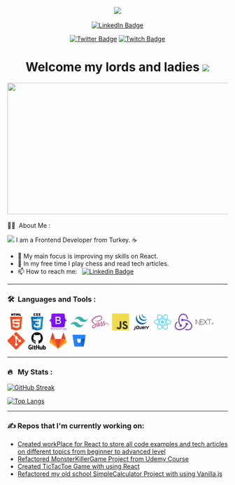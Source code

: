 <p align="center"><img src="https://i.imgur.com/dprukPr.png" width="30%"/></p>
<p align="center">
<a href="https://www.linkedin.com/in/deniz-cansever"><img src="https://img.shields.io/badge/LinkedIn-blue?style=for-the-badge&logo=linkedin&logoColor=white" alt="LinkedIn Badge"></a>
</p>
<p align="center">
<a href="https://twitter.com/denizevenstar"><img src="https://img.shields.io/twitter/follow/denizevenstar?style=social" alt="Twitter Badge"></a>
<a href="https://twitch.tv/evenstar"><img src="https://img.shields.io/twitch/status/evenstar?style=social" alt="Twitch Badge"></a>
</p>

<h1 align="center">Welcome my lords and ladies <img src="https://media.giphy.com/media/hvRJCLFzcasrR4ia7z/giphy.gif" width="40"></h1>

<p align="center"><img src="https://media.giphy.com/media/Z8l1PhTxzAkz6/giphy.gif" width="600" height="300"  /></p>

🧑‍💻 &nbsp;About Me :

<img src="https://media.giphy.com/media/iIqmM5tTjmpOB9mpbn/giphy.gif" width="100">
I am a Frontend Developer from Turkey. ☕

- 🔭 My main focus is improving my skills on React.
- 🌟 In my free time I play chess and read tech articles.
- 📫 How to reach me: &nbsp; [![Linkedin Badge](https://img.shields.io/badge/deniz--cansever-blue?style=flat&logo=linkedin&labelColor=blue)](https://www.linkedin.com/in/deniz-cansever)

---

### 🛠 &nbsp;Languages and Tools :

<p>
<img src="https://raw.githubusercontent.com/devicons/devicon/1119b9f84c0290e0f0b38982099a2bd027a48bf1/icons/html5/html5-original-wordmark.svg" title="HTML5" alt="HTML5" width="40" height="40"/>&nbsp;
<img src="https://raw.githubusercontent.com/devicons/devicon/1119b9f84c0290e0f0b38982099a2bd027a48bf1/icons/css3/css3-original-wordmark.svg" title="CSS3" alt="CSS3" width="40" height="40"/>&nbsp;
<img src="https://raw.githubusercontent.com/devicons/devicon/1119b9f84c0290e0f0b38982099a2bd027a48bf1/icons/bootstrap/bootstrap-original-wordmark.svg" title="BOOTSTRAP" alt="BOOTSTRAP" width="40" height="40"/>&nbsp;
<img src="https://raw.githubusercontent.com/devicons/devicon/1119b9f84c0290e0f0b38982099a2bd027a48bf1/icons/tailwindcss/tailwindcss-plain.svg" title="TAILWINDCSS" alt="TAILWINDCSS" width="40" height="40"/>&nbsp;
<img src="https://raw.githubusercontent.com/devicons/devicon/1119b9f84c0290e0f0b38982099a2bd027a48bf1/icons/sass/sass-original.svg" title="Sass" alt="Sass" width="40" height="40"/>&nbsp;
<img src="https://raw.githubusercontent.com/devicons/devicon/1119b9f84c0290e0f0b38982099a2bd027a48bf1/icons/javascript/javascript-original.svg" title="JavaScript" alt="JavaScript" width="40" height="40"/>&nbsp;
<img src="https://raw.githubusercontent.com/devicons/devicon/1119b9f84c0290e0f0b38982099a2bd027a48bf1/icons/jquery/jquery-original-wordmark.svg" title="jQuery" alt="jQuery" width="40" height="40"/>&nbsp;
<img src="https://raw.githubusercontent.com/devicons/devicon/1119b9f84c0290e0f0b38982099a2bd027a48bf1/icons/react/react-original.svg" title="React" alt="React" width="40" height="40"/>&nbsp;
<img src="https://raw.githubusercontent.com/devicons/devicon/1119b9f84c0290e0f0b38982099a2bd027a48bf1/icons/redux/redux-original.svg" title="Redux" alt="Redux" width="40" height="40"/>&nbsp;
<img src="https://raw.githubusercontent.com/devicons/devicon/1119b9f84c0290e0f0b38982099a2bd027a48bf1/icons/nextjs/nextjs-original-wordmark.svg" title="NextJS" alt="NextJS" width="40" height="40"/>&nbsp;
<img src="https://raw.githubusercontent.com/devicons/devicon/1119b9f84c0290e0f0b38982099a2bd027a48bf1/icons/git/git-original.svg" title="Git" alt="Git" width="40" height="40"/>&nbsp;
<img src="https://raw.githubusercontent.com/devicons/devicon/1119b9f84c0290e0f0b38982099a2bd027a48bf1/icons/github/github-original-wordmark.svg" title="GitHub" alt="GitHub" width="40" height="40"/>&nbsp;
<img src="https://raw.githubusercontent.com/devicons/devicon/1119b9f84c0290e0f0b38982099a2bd027a48bf1/icons/gitlab/gitlab-original.svg" title="GitLab" alt="GitLab" width="40" height="40"/>&nbsp;
<img src="https://raw.githubusercontent.com/devicons/devicon/1119b9f84c0290e0f0b38982099a2bd027a48bf1/icons/bitbucket/bitbucket-original.svg" title="BitBucket" alt="BitBucket" width="40" height="40"/>&nbsp;

</p>

---

### 🔥 &nbsp; My Stats :

[![GitHub Streak](https://streak-stats.demolab.com?user=DenizCansever&theme=tokyonight&border_radius=5.7)](https://git.io/streak-stats)

[![Top Langs](https://github-readme-stats.vercel.app/api/top-langs/?username=denizcansever&layout=compact&theme=github_dark)](https://github.com/anuraghazra/github-readme-stats)

---

### ✍️ Repos that I'm currently working on:

- [Created workPlace for React to store all code examples and tech articles on different topics from beginner to advanced level](https://github.com/DenizCansever/ReactWorkPlace)
- [Refactored MonsterKillerGame Project from Udemy Course](https://github.com/DenizCansever/MonsterKillerGame)
- [Created TicTacToe Game with using React](https://github.com/DenizCansever/TicTacToe)
- [Refactored my old school SimpleCalculator Project with using Vanilla.js](https://github.com/DenizCansever/SimpleCalculator)
